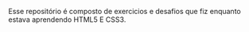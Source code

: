 Esse repositório é composto de exercicios e desafios que fiz enquanto estava aprendendo HTML5 E CSS3.
